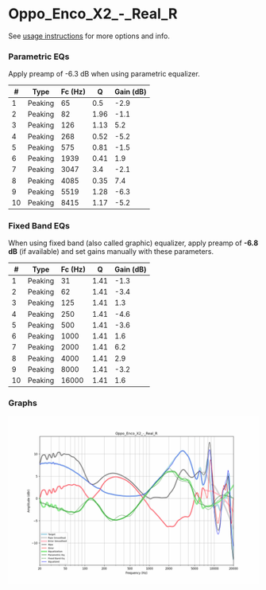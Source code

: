 # Oppo_Enco_X2_-_Real_R
See [usage instructions](https://github.com/jaakkopasanen/AutoEq#usage) for more options and info.

### Parametric EQs
Apply preamp of -6.3 dB when using parametric equalizer.

|   # | Type    |   Fc (Hz) |    Q |   Gain (dB) |
|-----|---------|-----------|------|-------------|
|   1 | Peaking |        65 | 0.5  |        -2.9 |
|   2 | Peaking |        82 | 1.96 |        -1.1 |
|   3 | Peaking |       126 | 1.13 |         5.2 |
|   4 | Peaking |       268 | 0.52 |        -5.2 |
|   5 | Peaking |       575 | 0.81 |        -1.5 |
|   6 | Peaking |      1939 | 0.41 |         1.9 |
|   7 | Peaking |      3047 | 3.4  |        -2.1 |
|   8 | Peaking |      4085 | 0.35 |         7.4 |
|   9 | Peaking |      5519 | 1.28 |        -6.3 |
|  10 | Peaking |      8415 | 1.17 |        -5.2 |

### Fixed Band EQs
When using fixed band (also called graphic) equalizer, apply preamp of **-6.8 dB** (if available) and set gains manually with these parameters.

|   # | Type    |   Fc (Hz) |    Q |   Gain (dB) |
|-----|---------|-----------|------|-------------|
|   1 | Peaking |        31 | 1.41 |        -1.3 |
|   2 | Peaking |        62 | 1.41 |        -3.4 |
|   3 | Peaking |       125 | 1.41 |         1.3 |
|   4 | Peaking |       250 | 1.41 |        -4.6 |
|   5 | Peaking |       500 | 1.41 |        -3.6 |
|   6 | Peaking |      1000 | 1.41 |         1.6 |
|   7 | Peaking |      2000 | 1.41 |         6.2 |
|   8 | Peaking |      4000 | 1.41 |         2.9 |
|   9 | Peaking |      8000 | 1.41 |        -3.2 |
|  10 | Peaking |     16000 | 1.41 |         1.6 |

### Graphs
![](./Oppo_Enco_X2_-_Real_R.png)
